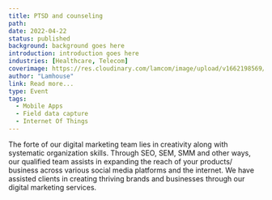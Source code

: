 ```yaml
---
title: PTSD and counseling
path:
date: 2022-04-22
status: published
background: background goes here
introduction: introduction goes here
industries: [Healthcare, Telecom]
coverimage: https://res.cloudinary.com/lamcom/image/upload/v1662198569/lamhouse/icon/digitalmarketing_hdzpha.png
author: "Lamhouse"
link: Read more...
type: Event
tags:
  - Mobile Apps
  - Field data capture
  - Internet Of Things
---
```


The forte of our digital marketing team lies in creativity along with systematic organization skills. Through SEO, SEM, SMM and other ways, our qualified team assists in expanding the reach of your products/ business across various social media platforms and the internet. We have assisted clients in creating thriving brands and businesses through our digital marketing services.

<!--more-->

